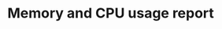 # Memory and CPU usage report

<script type="text/javascript" src="https://cdn.bokeh.org/bokeh/release/bokeh-2.4.3.min.js"></script>
<script type="text/javascript" src="https://cdn.bokeh.org/bokeh/release/bokeh-tables-2.4.3.min.js"></script>

<script type="text/javascript">
        (function() {
  const fn = function() {
    Bokeh.safely(function() {
      (function(root) {
        function embed_document(root) {
        const docs_json = '{"8e69844f-1628-4763-b540-9aa871d52821":{"defs":[],"roots":{"references":[{"attributes":{"line_alpha":{"value":0.2},"line_width":{"value":2},"x0":{"field":"x"},"x1":{"field":"x"},"y0":{"field":"box_top"},"y1":{"field":"high"}},"id":"3337","type":"Segment"},{"attributes":{"line_width":{"value":2},"x0":{"field":"x"},"x1":{"field":"x"},"y0":{"field":"box_top"},"y1":{"field":"high"}},"id":"3399","type":"Segment"},{"attributes":{"coordinates":null,"group":null,"text":"Virtual Memory Usage Over Time 120s","text_font_size":"22px"},"id":"3426","type":"Title"},{"attributes":{"axis":{"id":"3307"},"coordinates":null,"group":null,"ticker":null},"id":"3309","type":"Grid"},{"attributes":{"fill_alpha":{"value":0.1},"fill_color":{"field":"x","transform":{"id":"3295"}},"hatch_alpha":{"value":0.1},"line_alpha":{"value":0.1},"line_width":{"value":2},"marker":{"value":"dash"},"size":{"value":25},"x":{"field":"x"},"y":{"field":"low"}},"id":"3354","type":"Scatter"},{"attributes":{"bottom":{"field":"box_bottom"},"fill_color":{"field":"x","transform":{"id":"3295"}},"top":{"field":"box_top"},"width":{"value":0.2},"x":{"field":"x"}},"id":"3405","type":"VBar"},{"attributes":{"coordinates":null,"data_source":{"id":"3293"},"glyph":{"id":"3411"},"group":null,"hover_glyph":null,"muted_glyph":{"id":"3413"},"nonselection_glyph":{"id":"3412"},"view":{"id":"3415"}},"id":"3414","type":"GlyphRenderer"},{"attributes":{},"id":"3761","type":"UnionRenderers"},{"attributes":{"source":{"id":"3292"}},"id":"3339","type":"CDSView"},{"attributes":{"factors":[["rmw_cyclonedds_cpp","autoware_default_cbg"],["rmw_cyclonedds_cpp","autoware_default_multithreaded"],["rmw_cyclonedds_cpp","autoware_default_prioritized"],["rmw_cyclonedds_cpp","autoware_default_singlethreaded"],["rmw_cyclonedds_cpp","autoware_default_staticsinglethreaded"]],"range_padding":0.1},"id":"3424","type":"FactorRange"},{"attributes":{},"id":"3442","type":"PanTool"},{"attributes":{},"id":"3762","type":"Selection"},{"attributes":{"axis":{"id":"3371"},"coordinates":null,"group":null,"ticker":null},"id":"3373","type":"Grid"},{"attributes":{},"id":"3436","type":"CategoricalTicker"},{"attributes":{"bottom":{"field":"box_bottom"},"fill_alpha":{"value":0.2},"fill_color":{"field":"x","transform":{"id":"3295"}},"hatch_alpha":{"value":0.2},"line_alpha":{"value":0.2},"top":{"field":"box_top"},"width":{"value":0.2},"x":{"field":"x"}},"id":"3343","type":"VBar"},{"attributes":{},"id":"3431","type":"CategoricalScale"},{"attributes":{"bottom":{"field":"box_bottom"},"fill_alpha":{"value":0.2},"fill_color":{"field":"x","transform":{"id":"3295"}},"hatch_alpha":{"value":0.2},"line_alpha":{"value":0.2},"top":{"field":"box_top"},"width":{"value":0.2},"x":{"field":"x"}},"id":"3407","type":"VBar"},{"attributes":{},"id":"3319","type":"HelpTool"},{"attributes":{"tools":[{"id":"3378"},{"id":"3379"},{"id":"3380"},{"id":"3381"},{"id":"3382"},{"id":"3383"},{"id":"3422"}]},"id":"3385","type":"Toolbar"},{"attributes":{"source":{"id":"3293"}},"id":"3397","type":"CDSView"},{"attributes":{"coordinates":null,"group":null,"text":"CPU Usage Over Time 120s","text_font_size":"22px"},"id":"3298","type":"Title"},{"attributes":{"start":0},"id":"3429","type":"DataRange1d"},{"attributes":{"coordinates":null,"data_source":{"id":"3292"},"glyph":{"id":"3347"},"group":null,"hover_glyph":null,"muted_glyph":{"id":"3349"},"nonselection_glyph":{"id":"3348"},"view":{"id":"3351"}},"id":"3350","type":"GlyphRenderer"},{"attributes":{"fill_alpha":{"value":0.2},"fill_color":{"field":"x","transform":{"id":"3295"}},"hatch_alpha":{"value":0.2},"line_alpha":{"value":0.2},"line_width":{"value":2},"marker":{"value":"dash"},"size":{"value":25},"x":{"field":"x"},"y":{"field":"low"}},"id":"3419","type":"Scatter"},{"attributes":{},"id":"3367","type":"CategoricalScale"},{"attributes":{"source":{"id":"3292"}},"id":"3333","type":"CDSView"},{"attributes":{"below":[{"id":"3371"}],"center":[{"id":"3373"},{"id":"3377"}],"height":800,"left":[{"id":"3374"}],"margin":[10,10,10,10],"renderers":[{"id":"3396"},{"id":"3402"},{"id":"3408"},{"id":"3414"},{"id":"3420"}],"sizing_mode":"scale_width","title":{"id":"3362"},"toolbar":{"id":"3385"},"width":1600,"x_range":{"id":"3360"},"x_scale":{"id":"3367"},"y_range":{"id":"3365"},"y_scale":{"id":"3369"}},"id":"3361","subtype":"Figure","type":"Plot"},{"attributes":{"end":1,"factors":["rmw_cyclonedds_cpp"],"palette":["#00204C"]},"id":"3295","type":"CategoricalColorMapper"},{"attributes":{"line_alpha":{"value":0.1},"line_width":{"value":2},"x0":{"field":"x"},"x1":{"field":"x"},"y0":{"field":"box_top"},"y1":{"field":"high"}},"id":"3400","type":"Segment"},{"attributes":{"line_width":{"value":2},"x0":{"field":"x"},"x1":{"field":"x"},"y0":{"field":"box_bottom"},"y1":{"field":"low"}},"id":"3393","type":"Segment"},{"attributes":{"bottom_units":"screen","coordinates":null,"fill_alpha":0.5,"fill_color":"lightgrey","group":null,"left_units":"screen","level":"overlay","line_alpha":1.0,"line_color":"black","line_dash":[4,4],"line_width":2,"right_units":"screen","syncable":false,"top_units":"screen"},"id":"3320","type":"BoxAnnotation"},{"attributes":{},"id":"3308","type":"CategoricalTicker"},{"attributes":{"line_alpha":{"value":0.1},"line_width":{"value":2},"x0":{"field":"x"},"x1":{"field":"x"},"y0":{"field":"box_bottom"},"y1":{"field":"low"}},"id":"3330","type":"Segment"},{"attributes":{"line_alpha":{"value":0.2},"line_width":{"value":2},"x0":{"field":"x"},"x1":{"field":"x"},"y0":{"field":"box_top"},"y1":{"field":"high"}},"id":"3401","type":"Segment"},{"attributes":{},"id":"3433","type":"LinearScale"},{"attributes":{"factors":[["rmw_cyclonedds_cpp","autoware_default_cbg"],["rmw_cyclonedds_cpp","autoware_default_multithreaded"],["rmw_cyclonedds_cpp","autoware_default_prioritized"],["rmw_cyclonedds_cpp","autoware_default_singlethreaded"],["rmw_cyclonedds_cpp","autoware_default_staticsinglethreaded"]],"range_padding":0.1},"id":"3296","type":"FactorRange"},{"attributes":{},"id":"3369","type":"LinearScale"},{"attributes":{"line_alpha":{"value":0.2},"line_width":{"value":2},"x0":{"field":"x"},"x1":{"field":"x"},"y0":{"field":"box_bottom"},"y1":{"field":"low"}},"id":"3395","type":"Segment"},{"attributes":{"source":{"id":"3292"}},"id":"3357","type":"CDSView"},{"attributes":{"axis":{"id":"3310"},"coordinates":null,"dimension":1,"group":null,"ticker":null},"id":"3313","type":"Grid"},{"attributes":{"line_alpha":{"value":0.1},"line_width":{"value":2},"x0":{"field":"x"},"x1":{"field":"x"},"y0":{"field":"box_bottom"},"y1":{"field":"low"}},"id":"3394","type":"Segment"},{"attributes":{},"id":"3315","type":"WheelZoomTool"},{"attributes":{"coordinates":null,"data_source":{"id":"3293"},"glyph":{"id":"3393"},"group":null,"hover_glyph":null,"muted_glyph":{"id":"3395"},"nonselection_glyph":{"id":"3394"},"view":{"id":"3397"}},"id":"3396","type":"GlyphRenderer"},{"attributes":{"callback":null,"tooltips":[["Benchmark","@{exe} [@{rmw}]"],["Average CPU (%)","@{mean}{0.00}"],["Minimum CPU (%)","@{low}{0.00}"],["Maximum CPU (%)","@{high}{0.00}"]]},"id":"3358","type":"HoverTool"},{"attributes":{"fill_alpha":{"value":0.2},"fill_color":{"field":"x","transform":{"id":"3295"}},"hatch_alpha":{"value":0.2},"line_alpha":{"value":0.2},"line_width":{"value":2},"marker":{"value":"dash"},"size":{"value":25},"x":{"field":"x"},"y":{"field":"high"}},"id":"3413","type":"Scatter"},{"attributes":{"line_alpha":{"value":0.2},"line_width":{"value":2},"x0":{"field":"x"},"x1":{"field":"x"},"y0":{"field":"box_bottom"},"y1":{"field":"low"}},"id":"3331","type":"Segment"},{"attributes":{"source":{"id":"3293"}},"id":"3421","type":"CDSView"},{"attributes":{"axis_label":"Virtual Memory Usage (MB)","axis_label_text_font_size":"20px","coordinates":null,"formatter":{"id":"3756"},"group":null,"major_label_policy":{"id":"3757"},"major_label_text_font_size":"14px","ticker":{"id":"3439"}},"id":"3438","type":"LinearAxis"},{"attributes":{},"id":"3379","type":"WheelZoomTool"},{"attributes":{"fill_alpha":{"value":0.1},"fill_color":{"field":"x","transform":{"id":"3295"}},"hatch_alpha":{"value":0.1},"line_alpha":{"value":0.1},"line_width":{"value":2},"marker":{"value":"dash"},"size":{"value":25},"x":{"field":"x"},"y":{"field":"low"}},"id":"3418","type":"Scatter"},{"attributes":{},"id":"3445","type":"SaveTool"},{"attributes":{"fill_alpha":{"value":0.1},"fill_color":{"field":"x","transform":{"id":"3295"}},"hatch_alpha":{"value":0.1},"line_alpha":{"value":0.1},"line_width":{"value":2},"marker":{"value":"dash"},"size":{"value":25},"x":{"field":"x"},"y":{"field":"high"}},"id":"3348","type":"Scatter"},{"attributes":{"bottom":{"field":"box_bottom"},"fill_alpha":{"value":0.1},"fill_color":{"field":"x","transform":{"id":"3295"}},"hatch_alpha":{"value":0.1},"line_alpha":{"value":0.1},"top":{"field":"box_top"},"width":{"value":0.2},"x":{"field":"x"}},"id":"3342","type":"VBar"},{"attributes":{"coordinates":null,"data_source":{"id":"3292"},"glyph":{"id":"3329"},"group":null,"hover_glyph":null,"muted_glyph":{"id":"3331"},"nonselection_glyph":{"id":"3330"},"view":{"id":"3333"}},"id":"3332","type":"GlyphRenderer"},{"attributes":{"bottom_units":"screen","coordinates":null,"fill_alpha":0.5,"fill_color":"lightgrey","group":null,"left_units":"screen","level":"overlay","line_alpha":1.0,"line_color":"black","line_dash":[4,4],"line_width":2,"right_units":"screen","syncable":false,"top_units":"screen"},"id":"3384","type":"BoxAnnotation"},{"attributes":{"bottom":{"field":"box_bottom"},"fill_alpha":{"value":0.1},"fill_color":{"field":"x","transform":{"id":"3295"}},"hatch_alpha":{"value":0.1},"line_alpha":{"value":0.1},"top":{"field":"box_top"},"width":{"value":0.2},"x":{"field":"x"}},"id":"3406","type":"VBar"},{"attributes":{},"id":"3382","type":"ResetTool"},{"attributes":{"fill_color":{"field":"x","transform":{"id":"3295"}},"line_width":{"value":2},"marker":{"value":"dash"},"size":{"value":25},"x":{"field":"x"},"y":{"field":"high"}},"id":"3347","type":"Scatter"},{"attributes":{"data":{"box_bottom":{"__ndarray__":"0LxZhwTfj0B5fimBilKLQBCBxKW3pY9AwYpBUwjWhEAZYQ5MideEQA==","dtype":"float64","order":"little","shape":[5]},"box_top":{"__ndarray__":"qL32Hy5rkECfZmQlJ16MQFLeK24+hZBAjQyhi8FjhUBn7SJnqGGFQA==","dtype":"float64","order":"little","shape":[5]},"exe":["autoware_default_cbg","autoware_default_multithreaded","autoware_default_prioritized","autoware_default_singlethreaded","autoware_default_staticsinglethreaded"],"high":{"__ndarray__":"+FPjpZsukEAtsp3vp9yLQHnpJjGILpBApHA9CtcdhUAv3SQGgR2FQA==","dtype":"float64","order":"little","shape":[5]},"index":[3,11,19,15,7],"low":{"__ndarray__":"qvHSTWIQAECq8dJNYhAAQKrx0k1iEABAqvHSTWIQAECq8dJNYhAAQA==","dtype":"float64","order":"little","shape":[5]},"mean":{"__ndarray__":"CM7RMVgtkECM8kbTWNiLQG0PhyANLJBAp0tx7+QchUBAp5jZmByFQA==","dtype":"float64","order":"little","shape":[5]},"rmw":["rmw_cyclonedds_cpp","rmw_cyclonedds_cpp","rmw_cyclonedds_cpp","rmw_cyclonedds_cpp","rmw_cyclonedds_cpp"],"std_dev":{"__ndarray__":"8c93EvfqLkBZgq5DyrkwQE+5M2lTTDZAljnwCye3IUC1iZFi40MhQA==","dtype":"float64","order":"little","shape":[5]},"type":["virtual","virtual","virtual","virtual","virtual"],"x":[["rmw_cyclonedds_cpp","autoware_default_cbg"],["rmw_cyclonedds_cpp","autoware_default_multithreaded"],["rmw_cyclonedds_cpp","autoware_default_prioritized"],["rmw_cyclonedds_cpp","autoware_default_singlethreaded"],["rmw_cyclonedds_cpp","autoware_default_staticsinglethreaded"]]},"selected":{"id":"3762"},"selection_policy":{"id":"3761"}},"id":"3294","type":"ColumnDataSource"},{"attributes":{"line_width":{"value":2},"x0":{"field":"x"},"x1":{"field":"x"},"y0":{"field":"box_bottom"},"y1":{"field":"low"}},"id":"3457","type":"Segment"},{"attributes":{"callback":null,"tooltips":[["Benchmark","@{exe} [@{rmw}]"],["Average Real Memory Usage (MB)","@{mean}{0.00}"],["Minimum Real Memory Usage (MB)","@{low}{0.00}"],["Maximum Real Memory Usage (MB)","@{high}{0.00}"]]},"id":"3422","type":"HoverTool"},{"attributes":{},"id":"3439","type":"BasicTicker"},{"attributes":{"autosize_mode":"fit_viewport","columns":[{"id":"3488"},{"id":"3489"},{"id":"3490"},{"id":"3491"},{"id":"3492"},{"id":"3493"}],"height":250,"margin":[0,10,10,10],"source":{"id":"3494"},"view":{"id":"3497"},"width":1250},"id":"3495","type":"DataTable"},{"attributes":{"axis":{"id":"3374"},"coordinates":null,"dimension":1,"group":null,"ticker":null},"id":"3377","type":"Grid"},{"attributes":{},"id":"3622","type":"BasicTickFormatter"},{"attributes":{},"id":"3443","type":"WheelZoomTool"},{"attributes":{"tools":[{"id":"3314"},{"id":"3315"},{"id":"3316"},{"id":"3317"},{"id":"3318"},{"id":"3319"},{"id":"3358"}]},"id":"3321","type":"Toolbar"},{"attributes":{"source":{"id":"3292"}},"id":"3345","type":"CDSView"},{"attributes":{"source":{"id":"3293"}},"id":"3403","type":"CDSView"},{"attributes":{},"id":"3623","type":"AllLabels"},{"attributes":{"axis_label":"Executors (with RMW)","axis_label_text_font_size":"20px","coordinates":null,"formatter":{"id":"3759"},"group":null,"group_text_font_size":"15px","major_label_orientation":0.19634954084936207,"major_label_policy":{"id":"3760"},"major_label_text_font_size":"14px","ticker":{"id":"3436"}},"id":"3435","type":"CategoricalAxis"},{"attributes":{"coordinates":null,"group":null,"text":"Real Memory Usage Over Time 120s","text_font_size":"22px"},"id":"3362","type":"Title"},{"attributes":{},"id":"3375","type":"BasicTicker"},{"attributes":{},"id":"3625","type":"CategoricalTickFormatter"},{"attributes":{"axis":{"id":"3435"},"coordinates":null,"group":null,"ticker":null},"id":"3437","type":"Grid"},{"attributes":{"fill_alpha":{"value":0.1},"fill_color":{"field":"x","transform":{"id":"3295"}},"hatch_alpha":{"value":0.1},"line_alpha":{"value":0.1},"line_width":{"value":2},"marker":{"value":"dash"},"size":{"value":25},"x":{"field":"x"},"y":{"field":"high"}},"id":"3412","type":"Scatter"},{"attributes":{},"id":"3626","type":"AllLabels"},{"attributes":{},"id":"3311","type":"BasicTicker"},{"attributes":{"coordinates":null,"data_source":{"id":"3293"},"glyph":{"id":"3405"},"group":null,"hover_glyph":null,"muted_glyph":{"id":"3407"},"nonselection_glyph":{"id":"3406"},"view":{"id":"3409"}},"id":"3408","type":"GlyphRenderer"},{"attributes":{"axis_label":"Real Memory Usage (MB)","axis_label_text_font_size":"20px","coordinates":null,"formatter":{"id":"3622"},"group":null,"major_label_policy":{"id":"3623"},"major_label_text_font_size":"14px","ticker":{"id":"3375"}},"id":"3374","type":"LinearAxis"},{"attributes":{},"id":"3314","type":"PanTool"},{"attributes":{"source":{"id":"3293"}},"id":"3415","type":"CDSView"},{"attributes":{},"id":"3383","type":"HelpTool"},{"attributes":{"data":{"box_bottom":{"__ndarray__":"hetRuB41U0AAAAAAAIBcQHsUrkfhqlRA16NwPQqXUUCPwvUoXJ9QQA==","dtype":"float64","order":"little","shape":[5]},"box_top":{"__ndarray__":"16NwPQpvY0BSuB6F6ylpQHE9Ctej+GVA4XoUrkfhXkAzMzMzM4NfQA==","dtype":"float64","order":"little","shape":[5]},"exe":["autoware_default_cbg","autoware_default_multithreaded","autoware_default_prioritized","autoware_default_singlethreaded","autoware_default_staticsinglethreaded"],"high":{"__ndarray__":"zczMzMxEckDNzMzMzER2QDMzMzMzq3pAZmZmZmaWY0AAAAAAAGBnQA==","dtype":"float64","order":"little","shape":[5]},"index":[1,9,17,13,5],"low":{"__ndarray__":"AAAAAAAAAAAAAAAAAAAAAAAAAAAAAAAAAAAAAAAAAAAAAAAAAAAAAA==","dtype":"float64","order":"little","shape":[5]},"mean":{"__ndarray__":"mpmZmZkJXUCF61G4HrVjQNejcD0KJ2BAXI/C9Sg8WEDhehSuRxFYQA==","dtype":"float64","order":"little","shape":[5]},"rmw":["rmw_cyclonedds_cpp","rmw_cyclonedds_cpp","rmw_cyclonedds_cpp","rmw_cyclonedds_cpp","rmw_cyclonedds_cpp"],"std_dev":{"__ndarray__":"KVyPwvWoQ0AzMzMzM9NFQGZmZmZmRkdAFK5H4XqUOkBI4XoUrsc9QA==","dtype":"float64","order":"little","shape":[5]},"type":["cpu","cpu","cpu","cpu","cpu"]},"selected":{"id":"3519"},"selection_policy":{"id":"3518"}},"id":"3494","type":"ColumnDataSource"},{"attributes":{},"id":"3318","type":"ResetTool"},{"attributes":{"line_alpha":{"value":0.1},"line_width":{"value":2},"x0":{"field":"x"},"x1":{"field":"x"},"y0":{"field":"box_top"},"y1":{"field":"high"}},"id":"3336","type":"Segment"},{"attributes":{"axis_label":"CPU (%)","axis_label_text_font_size":"20px","coordinates":null,"formatter":{"id":"3536"},"group":null,"major_label_policy":{"id":"3537"},"major_label_text_font_size":"14px","ticker":{"id":"3311"}},"id":"3310","type":"LinearAxis"},{"attributes":{"factors":[["rmw_cyclonedds_cpp","autoware_default_cbg"],["rmw_cyclonedds_cpp","autoware_default_multithreaded"],["rmw_cyclonedds_cpp","autoware_default_prioritized"],["rmw_cyclonedds_cpp","autoware_default_singlethreaded"],["rmw_cyclonedds_cpp","autoware_default_staticsinglethreaded"]],"range_padding":0.1},"id":"3360","type":"FactorRange"},{"attributes":{"fill_alpha":{"value":0.2},"fill_color":{"field":"x","transform":{"id":"3295"}},"hatch_alpha":{"value":0.2},"line_alpha":{"value":0.2},"line_width":{"value":2},"marker":{"value":"dash"},"size":{"value":25},"x":{"field":"x"},"y":{"field":"high"}},"id":"3349","type":"Scatter"},{"attributes":{"coordinates":null,"data_source":{"id":"3292"},"glyph":{"id":"3335"},"group":null,"hover_glyph":null,"muted_glyph":{"id":"3337"},"nonselection_glyph":{"id":"3336"},"view":{"id":"3339"}},"id":"3338","type":"GlyphRenderer"},{"attributes":{"fill_color":{"field":"x","transform":{"id":"3295"}},"line_width":{"value":2},"marker":{"value":"dash"},"size":{"value":25},"x":{"field":"x"},"y":{"field":"low"}},"id":"3417","type":"Scatter"},{"attributes":{"start":0},"id":"3301","type":"DataRange1d"},{"attributes":{"coordinates":null,"data_source":{"id":"3292"},"glyph":{"id":"3341"},"group":null,"hover_glyph":null,"muted_glyph":{"id":"3343"},"nonselection_glyph":{"id":"3342"},"view":{"id":"3345"}},"id":"3344","type":"GlyphRenderer"},{"attributes":{"axis_label":"Executors (with RMW)","axis_label_text_font_size":"20px","coordinates":null,"formatter":{"id":"3625"},"group":null,"group_text_font_size":"15px","major_label_orientation":0.19634954084936207,"major_label_policy":{"id":"3626"},"major_label_text_font_size":"14px","ticker":{"id":"3372"}},"id":"3371","type":"CategoricalAxis"},{"attributes":{"fill_alpha":{"value":0.2},"fill_color":{"field":"x","transform":{"id":"3295"}},"hatch_alpha":{"value":0.2},"line_alpha":{"value":0.2},"line_width":{"value":2},"marker":{"value":"dash"},"size":{"value":25},"x":{"field":"x"},"y":{"field":"low"}},"id":"3355","type":"Scatter"},{"attributes":{"coordinates":null,"data_source":{"id":"3293"},"glyph":{"id":"3417"},"group":null,"hover_glyph":null,"muted_glyph":{"id":"3419"},"nonselection_glyph":{"id":"3418"},"view":{"id":"3421"}},"id":"3420","type":"GlyphRenderer"},{"attributes":{"bottom":{"field":"box_bottom"},"fill_color":{"field":"x","transform":{"id":"3295"}},"top":{"field":"box_top"},"width":{"value":0.2},"x":{"field":"x"}},"id":"3341","type":"VBar"},{"attributes":{"start":0},"id":"3365","type":"DataRange1d"},{"attributes":{"line_width":{"value":2},"x0":{"field":"x"},"x1":{"field":"x"},"y0":{"field":"box_top"},"y1":{"field":"high"}},"id":"3335","type":"Segment"},{"attributes":{"coordinates":null,"data_source":{"id":"3293"},"glyph":{"id":"3399"},"group":null,"hover_glyph":null,"muted_glyph":{"id":"3401"},"nonselection_glyph":{"id":"3400"},"view":{"id":"3403"}},"id":"3402","type":"GlyphRenderer"},{"attributes":{},"id":"3627","type":"UnionRenderers"},{"attributes":{"axis":{"id":"3438"},"coordinates":null,"dimension":1,"group":null,"ticker":null},"id":"3441","type":"Grid"},{"attributes":{"overlay":{"id":"3448"}},"id":"3444","type":"BoxZoomTool"},{"attributes":{},"id":"3628","type":"Selection"},{"attributes":{},"id":"3305","type":"LinearScale"},{"attributes":{"line_width":{"value":2},"x0":{"field":"x"},"x1":{"field":"x"},"y0":{"field":"box_bottom"},"y1":{"field":"low"}},"id":"3329","type":"Segment"},{"attributes":{"fill_color":{"field":"x","transform":{"id":"3295"}},"line_width":{"value":2},"marker":{"value":"dash"},"size":{"value":25},"x":{"field":"x"},"y":{"field":"low"}},"id":"3353","type":"Scatter"},{"attributes":{"overlay":{"id":"3384"}},"id":"3380","type":"BoxZoomTool"},{"attributes":{"source":{"id":"3292"}},"id":"3351","type":"CDSView"},{"attributes":{},"id":"3317","type":"SaveTool"},{"attributes":{"fill_color":{"field":"x","transform":{"id":"3295"}},"line_width":{"value":2},"marker":{"value":"dash"},"size":{"value":25},"x":{"field":"x"},"y":{"field":"high"}},"id":"3411","type":"Scatter"},{"attributes":{"axis_label":"Executors (with RMW)","axis_label_text_font_size":"20px","coordinates":null,"formatter":{"id":"3539"},"group":null,"group_text_font_size":"15px","major_label_orientation":0.19634954084936207,"major_label_policy":{"id":"3540"},"major_label_text_font_size":"14px","ticker":{"id":"3308"}},"id":"3307","type":"CategoricalAxis"},{"attributes":{"source":{"id":"3293"}},"id":"3409","type":"CDSView"},{"attributes":{},"id":"3303","type":"CategoricalScale"},{"attributes":{},"id":"3580","type":"UnionRenderers"},{"attributes":{},"id":"3381","type":"SaveTool"},{"attributes":{"overlay":{"id":"3320"}},"id":"3316","type":"BoxZoomTool"},{"attributes":{},"id":"3581","type":"Selection"},{"attributes":{},"id":"3372","type":"CategoricalTicker"},{"attributes":{"coordinates":null,"data_source":{"id":"3292"},"glyph":{"id":"3353"},"group":null,"hover_glyph":null,"muted_glyph":{"id":"3355"},"nonselection_glyph":{"id":"3354"},"view":{"id":"3357"}},"id":"3356","type":"GlyphRenderer"},{"attributes":{"below":[{"id":"3435"}],"center":[{"id":"3437"},{"id":"3441"}],"height":800,"left":[{"id":"3438"}],"margin":[10,10,10,10],"renderers":[{"id":"3460"},{"id":"3466"},{"id":"3472"},{"id":"3478"},{"id":"3484"}],"sizing_mode":"scale_width","title":{"id":"3426"},"toolbar":{"id":"3449"},"width":1600,"x_range":{"id":"3424"},"x_scale":{"id":"3431"},"y_range":{"id":"3429"},"y_scale":{"id":"3433"}},"id":"3425","subtype":"Figure","type":"Plot"},{"attributes":{},"id":"3378","type":"PanTool"},{"attributes":{},"id":"3446","type":"ResetTool"},{"attributes":{},"id":"3514","type":"StringFormatter"},{"attributes":{"bottom":{"field":"box_bottom"},"fill_color":{"field":"x","transform":{"id":"3295"}},"top":{"field":"box_top"},"width":{"value":0.2},"x":{"field":"x"}},"id":"3469","type":"VBar"},{"attributes":{},"id":"3519","type":"Selection"},{"attributes":{},"id":"3508","type":"StringFormatter"},{"attributes":{"editor":{"id":"3511"},"field":"low","formatter":{"id":"3510"},"title":"Min"},"id":"3490","type":"TableColumn"},{"attributes":{},"id":"3690","type":"UnionRenderers"},{"attributes":{"tools":[{"id":"3442"},{"id":"3443"},{"id":"3444"},{"id":"3445"},{"id":"3446"},{"id":"3447"},{"id":"3486"}]},"id":"3449","type":"Toolbar"},{"attributes":{},"id":"3517","type":"StringEditor"},{"attributes":{},"id":"3691","type":"Selection"},{"attributes":{"coordinates":null,"data_source":{"id":"3294"},"glyph":{"id":"3463"},"group":null,"hover_glyph":null,"muted_glyph":{"id":"3465"},"nonselection_glyph":{"id":"3464"},"view":{"id":"3467"}},"id":"3466","type":"GlyphRenderer"},{"attributes":{"line_alpha":{"value":0.2},"line_width":{"value":2},"x0":{"field":"x"},"x1":{"field":"x"},"y0":{"field":"box_bottom"},"y1":{"field":"low"}},"id":"3459","type":"Segment"},{"attributes":{"bottom":{"field":"box_bottom"},"fill_alpha":{"value":0.2},"fill_color":{"field":"x","transform":{"id":"3295"}},"hatch_alpha":{"value":0.2},"line_alpha":{"value":0.2},"top":{"field":"box_top"},"width":{"value":0.2},"x":{"field":"x"}},"id":"3471","type":"VBar"},{"attributes":{"fill_alpha":{"value":0.2},"fill_color":{"field":"x","transform":{"id":"3295"}},"hatch_alpha":{"value":0.2},"line_alpha":{"value":0.2},"line_width":{"value":2},"marker":{"value":"dash"},"size":{"value":25},"x":{"field":"x"},"y":{"field":"high"}},"id":"3477","type":"Scatter"},{"attributes":{"editor":{"id":"3515"},"field":"high","formatter":{"id":"3514"},"title":"Max"},"id":"3492","type":"TableColumn"},{"attributes":{},"id":"3515","type":"StringEditor"},{"attributes":{"editor":{"id":"3507"},"field":"exe","formatter":{"id":"3506"},"title":"Benchmark"},"id":"3488","type":"TableColumn"},{"attributes":{},"id":"3537","type":"AllLabels"},{"attributes":{},"id":"3512","type":"StringFormatter"},{"attributes":{},"id":"3511","type":"StringEditor"},{"attributes":{"source":{"id":"3294"}},"id":"3479","type":"CDSView"},{"attributes":{"source":{"id":"3294"}},"id":"3467","type":"CDSView"},{"attributes":{},"id":"3507","type":"StringEditor"},{"attributes":{},"id":"3518","type":"UnionRenderers"},{"attributes":{},"id":"3542","type":"Selection"},{"attributes":{},"id":"3509","type":"StringEditor"},{"attributes":{"coordinates":null,"data_source":{"id":"3294"},"glyph":{"id":"3469"},"group":null,"hover_glyph":null,"muted_glyph":{"id":"3471"},"nonselection_glyph":{"id":"3470"},"view":{"id":"3473"}},"id":"3472","type":"GlyphRenderer"},{"attributes":{"columns":[{"id":"3488"},{"id":"3489"},{"id":"3490"},{"id":"3491"},{"id":"3492"},{"id":"3493"}],"height":250,"margin":[0,10,10,10],"source":{"id":"3498"},"view":{"id":"3501"},"width":1250},"id":"3499","type":"DataTable"},{"attributes":{"coordinates":null,"data_source":{"id":"3294"},"glyph":{"id":"3475"},"group":null,"hover_glyph":null,"muted_glyph":{"id":"3477"},"nonselection_glyph":{"id":"3476"},"view":{"id":"3479"}},"id":"3478","type":"GlyphRenderer"},{"attributes":{},"id":"3540","type":"AllLabels"},{"attributes":{"fill_alpha":{"value":0.1},"fill_color":{"field":"x","transform":{"id":"3295"}},"hatch_alpha":{"value":0.1},"line_alpha":{"value":0.1},"line_width":{"value":2},"marker":{"value":"dash"},"size":{"value":25},"x":{"field":"x"},"y":{"field":"low"}},"id":"3482","type":"Scatter"},{"attributes":{"columns":[{"id":"3488"},{"id":"3489"},{"id":"3490"},{"id":"3491"},{"id":"3492"},{"id":"3493"}],"height":250,"margin":[0,10,10,10],"source":{"id":"3502"},"view":{"id":"3505"},"width":1250},"id":"3503","type":"DataTable"},{"attributes":{"source":{"id":"3294"}},"id":"3473","type":"CDSView"},{"attributes":{"source":{"id":"3502"}},"id":"3505","type":"CDSView"},{"attributes":{"fill_color":{"field":"x","transform":{"id":"3295"}},"line_width":{"value":2},"marker":{"value":"dash"},"size":{"value":25},"x":{"field":"x"},"y":{"field":"high"}},"id":"3475","type":"Scatter"},{"attributes":{"source":{"id":"3294"}},"id":"3485","type":"CDSView"},{"attributes":{"editor":{"id":"3509"},"field":"rmw","formatter":{"id":"3508"},"title":"RMW"},"id":"3489","type":"TableColumn"},{"attributes":{"source":{"id":"3294"}},"id":"3461","type":"CDSView"},{"attributes":{"line_alpha":{"value":0.1},"line_width":{"value":2},"x0":{"field":"x"},"x1":{"field":"x"},"y0":{"field":"box_top"},"y1":{"field":"high"}},"id":"3464","type":"Segment"},{"attributes":{},"id":"3513","type":"StringEditor"},{"attributes":{"data":{"box_bottom":{"__ndarray__":"uT5kIbRiL0CI35UbsbAvQB83yO3gwi5AYtKhE3VwL0CeABVycukvQA==","dtype":"float64","order":"little","shape":[5]},"box_top":{"__ndarray__":"jFHqGeMaMEBc+nTrxFwwQA3cQ+Nd9y9AJDMmC2ogMED/ptMkvFswQA==","dtype":"float64","order":"little","shape":[5]},"exe":["autoware_default_cbg","autoware_default_multithreaded","autoware_default_prioritized","autoware_default_singlethreaded","autoware_default_staticsinglethreaded"],"high":{"__ndarray__":"5/up8dLNL0CWQ4ts5xswQMdLN4lBYC9AJzEIrBzaL0ApXI/C9SgwQA==","dtype":"float64","order":"little","shape":[5]},"index":[2,10,18,14,6],"low":{"__ndarray__":"CKwcWmQ73z+6SQwCK4fePwisHFpkO98/EoPAyqFF3j+wcmiR7XzfPw==","dtype":"float64","order":"little","shape":[5]},"mean":{"__ndarray__":"6XCcKj3ML0AQ9Z+8jhowQJYJhmgfXS9AVRz3lKTYL0CnE++uOigwQA==","dtype":"float64","order":"little","shape":[5]},"rmw":["rmw_cyclonedds_cpp","rmw_cyclonedds_cpp","rmw_cyclonedds_cpp","rmw_cyclonedds_cpp","rmw_cyclonedds_cpp"],"std_dev":{"__ndarray__":"6IsMTkJiyj8EU0G1i43QP+5OulfPR9M/zHxSVeALyj/yq0nyusDJPw==","dtype":"float64","order":"little","shape":[5]},"type":["real","real","real","real","real"]},"selected":{"id":"3581"},"selection_policy":{"id":"3580"}},"id":"3498","type":"ColumnDataSource"},{"attributes":{"fill_alpha":{"value":0.2},"fill_color":{"field":"x","transform":{"id":"3295"}},"hatch_alpha":{"value":0.2},"line_alpha":{"value":0.2},"line_width":{"value":2},"marker":{"value":"dash"},"size":{"value":25},"x":{"field":"x"},"y":{"field":"low"}},"id":"3483","type":"Scatter"},{"attributes":{"line_alpha":{"value":0.1},"line_width":{"value":2},"x0":{"field":"x"},"x1":{"field":"x"},"y0":{"field":"box_bottom"},"y1":{"field":"low"}},"id":"3458","type":"Segment"},{"attributes":{},"id":"3510","type":"StringFormatter"},{"attributes":{"fill_alpha":{"value":0.1},"fill_color":{"field":"x","transform":{"id":"3295"}},"hatch_alpha":{"value":0.1},"line_alpha":{"value":0.1},"line_width":{"value":2},"marker":{"value":"dash"},"size":{"value":25},"x":{"field":"x"},"y":{"field":"high"}},"id":"3476","type":"Scatter"},{"attributes":{"callback":null,"tooltips":[["Benchmark","@{exe} [@{rmw}]"],["Average Virtual Memory Usage (MB)","@{mean}{0.00}"],["Minimum Virtual Memory Usage (MB)","@{low}{0.00}"],["Maximum Virtual Memory Usage (MB)","@{high}{0.00}"]]},"id":"3486","type":"HoverTool"},{"attributes":{"fill_color":{"field":"x","transform":{"id":"3295"}},"line_width":{"value":2},"marker":{"value":"dash"},"size":{"value":25},"x":{"field":"x"},"y":{"field":"low"}},"id":"3481","type":"Scatter"},{"attributes":{"source":{"id":"3494"}},"id":"3497","type":"CDSView"},{"attributes":{},"id":"3541","type":"UnionRenderers"},{"attributes":{"coordinates":null,"data_source":{"id":"3294"},"glyph":{"id":"3481"},"group":null,"hover_glyph":null,"muted_glyph":{"id":"3483"},"nonselection_glyph":{"id":"3482"},"view":{"id":"3485"}},"id":"3484","type":"GlyphRenderer"},{"attributes":{},"id":"3447","type":"HelpTool"},{"attributes":{},"id":"3506","type":"StringFormatter"},{"attributes":{},"id":"3516","type":"StringFormatter"},{"attributes":{},"id":"3756","type":"BasicTickFormatter"},{"attributes":{"data":{"box_bottom":{"__ndarray__":"eIfAz1I1U0Agcod5RIBcQPIoITSeqlRAaH3hbbmWUUCsYd3PCp9QQA==","dtype":"float64","order":"little","shape":[5]},"box_top":{"__ndarray__":"X9jEfB5vY0ByimvR2ClpQJ9S2KiR+GVAVu0Pym3hXkAkEljmIYNfQA==","dtype":"float64","order":"little","shape":[5]},"exe":["autoware_default_cbg","autoware_default_multithreaded","autoware_default_prioritized","autoware_default_singlethreaded","autoware_default_staticsinglethreaded"],"high":{"__ndarray__":"zczMzMxEckDNzMzMzER2QDMzMzMzq3pAZmZmZmaWY0AAAAAAAGBnQA==","dtype":"float64","order":"little","shape":[5]},"index":[1,9,17,13,5],"low":{"__ndarray__":"AAAAAAAAAAAAAAAAAAAAAAAAAAAAAAAAAAAAAAAAAAAAAAAAAAAAAA==","dtype":"float64","order":"little","shape":[5]},"mean":{"__ndarray__":"Gxyl5McJXUDBoReH/bRjQIxzdGHwJmBAX7X4mxM8WEDouRpbFhFYQA==","dtype":"float64","order":"little","shape":[5]},"rmw":["rmw_cyclonedds_cpp","rmw_cyclonedds_cpp","rmw_cyclonedds_cpp","rmw_cyclonedds_cpp","rmw_cyclonedds_cpp"],"std_dev":{"__ndarray__":"RinJKeqoQ0DEok8pbdNFQEt8jx2FRkdA3t9cuGiVOkDwYPUsLsg9QA==","dtype":"float64","order":"little","shape":[5]},"type":["cpu","cpu","cpu","cpu","cpu"],"x":[["rmw_cyclonedds_cpp","autoware_default_cbg"],["rmw_cyclonedds_cpp","autoware_default_multithreaded"],["rmw_cyclonedds_cpp","autoware_default_prioritized"],["rmw_cyclonedds_cpp","autoware_default_singlethreaded"],["rmw_cyclonedds_cpp","autoware_default_staticsinglethreaded"]]},"selected":{"id":"3542"},"selection_policy":{"id":"3541"}},"id":"3292","type":"ColumnDataSource"},{"attributes":{"line_alpha":{"value":0.2},"line_width":{"value":2},"x0":{"field":"x"},"x1":{"field":"x"},"y0":{"field":"box_top"},"y1":{"field":"high"}},"id":"3465","type":"Segment"},{"attributes":{"bottom":{"field":"box_bottom"},"fill_alpha":{"value":0.1},"fill_color":{"field":"x","transform":{"id":"3295"}},"hatch_alpha":{"value":0.1},"line_alpha":{"value":0.1},"top":{"field":"box_top"},"width":{"value":0.2},"x":{"field":"x"}},"id":"3470","type":"VBar"},{"attributes":{},"id":"3757","type":"AllLabels"},{"attributes":{"below":[{"id":"3307"}],"center":[{"id":"3309"},{"id":"3313"}],"height":800,"left":[{"id":"3310"}],"margin":[10,10,10,10],"renderers":[{"id":"3332"},{"id":"3338"},{"id":"3344"},{"id":"3350"},{"id":"3356"}],"sizing_mode":"scale_width","title":{"id":"3298"},"toolbar":{"id":"3321"},"width":1600,"x_range":{"id":"3296"},"x_scale":{"id":"3303"},"y_range":{"id":"3301"},"y_scale":{"id":"3305"}},"id":"3297","subtype":"Figure","type":"Plot"},{"attributes":{"source":{"id":"3498"}},"id":"3501","type":"CDSView"},{"attributes":{"editor":{"id":"3513"},"field":"mean","formatter":{"id":"3512"},"title":"Mean"},"id":"3491","type":"TableColumn"},{"attributes":{"coordinates":null,"data_source":{"id":"3294"},"glyph":{"id":"3457"},"group":null,"hover_glyph":null,"muted_glyph":{"id":"3459"},"nonselection_glyph":{"id":"3458"},"view":{"id":"3461"}},"id":"3460","type":"GlyphRenderer"},{"attributes":{"bottom_units":"screen","coordinates":null,"fill_alpha":0.5,"fill_color":"lightgrey","group":null,"left_units":"screen","level":"overlay","line_alpha":1.0,"line_color":"black","line_dash":[4,4],"line_width":2,"right_units":"screen","syncable":false,"top_units":"screen"},"id":"3448","type":"BoxAnnotation"},{"attributes":{"data":{"box_bottom":{"__ndarray__":"uT5kIbRiL0CI35UbsbAvQB83yO3gwi5AYtKhE3VwL0CeABVycukvQA==","dtype":"float64","order":"little","shape":[5]},"box_top":{"__ndarray__":"jFHqGeMaMEBc+nTrxFwwQA3cQ+Nd9y9AJDMmC2ogMED/ptMkvFswQA==","dtype":"float64","order":"little","shape":[5]},"exe":["autoware_default_cbg","autoware_default_multithreaded","autoware_default_prioritized","autoware_default_singlethreaded","autoware_default_staticsinglethreaded"],"high":{"__ndarray__":"5/up8dLNL0CWQ4ts5xswQMdLN4lBYC9AJzEIrBzaL0ApXI/C9SgwQA==","dtype":"float64","order":"little","shape":[5]},"index":[2,10,18,14,6],"low":{"__ndarray__":"CKwcWmQ73z+6SQwCK4fePwisHFpkO98/EoPAyqFF3j+wcmiR7XzfPw==","dtype":"float64","order":"little","shape":[5]},"mean":{"__ndarray__":"6XCcKj3ML0AQ9Z+8jhowQJYJhmgfXS9AVRz3lKTYL0CnE++uOigwQA==","dtype":"float64","order":"little","shape":[5]},"rmw":["rmw_cyclonedds_cpp","rmw_cyclonedds_cpp","rmw_cyclonedds_cpp","rmw_cyclonedds_cpp","rmw_cyclonedds_cpp"],"std_dev":{"__ndarray__":"6IsMTkJiyj8EU0G1i43QP+5OulfPR9M/zHxSVeALyj/yq0nyusDJPw==","dtype":"float64","order":"little","shape":[5]},"type":["real","real","real","real","real"],"x":[["rmw_cyclonedds_cpp","autoware_default_cbg"],["rmw_cyclonedds_cpp","autoware_default_multithreaded"],["rmw_cyclonedds_cpp","autoware_default_prioritized"],["rmw_cyclonedds_cpp","autoware_default_singlethreaded"],["rmw_cyclonedds_cpp","autoware_default_staticsinglethreaded"]]},"selected":{"id":"3628"},"selection_policy":{"id":"3627"}},"id":"3293","type":"ColumnDataSource"},{"attributes":{},"id":"3759","type":"CategoricalTickFormatter"},{"attributes":{"editor":{"id":"3517"},"field":"std_dev","formatter":{"id":"3516"},"title":"Std. Dev."},"id":"3493","type":"TableColumn"},{"attributes":{},"id":"3536","type":"BasicTickFormatter"},{"attributes":{},"id":"3760","type":"AllLabels"},{"attributes":{},"id":"3539","type":"CategoricalTickFormatter"},{"attributes":{"line_width":{"value":2},"x0":{"field":"x"},"x1":{"field":"x"},"y0":{"field":"box_top"},"y1":{"field":"high"}},"id":"3463","type":"Segment"},{"attributes":{"data":{"box_bottom":{"__ndarray__":"0LxZhwTfj0B5fimBilKLQBCBxKW3pY9AwYpBUwjWhEAZYQ5MideEQA==","dtype":"float64","order":"little","shape":[5]},"box_top":{"__ndarray__":"qL32Hy5rkECfZmQlJ16MQFLeK24+hZBAjQyhi8FjhUBn7SJnqGGFQA==","dtype":"float64","order":"little","shape":[5]},"exe":["autoware_default_cbg","autoware_default_multithreaded","autoware_default_prioritized","autoware_default_singlethreaded","autoware_default_staticsinglethreaded"],"high":{"__ndarray__":"+FPjpZsukEAtsp3vp9yLQHnpJjGILpBApHA9CtcdhUAv3SQGgR2FQA==","dtype":"float64","order":"little","shape":[5]},"index":[3,11,19,15,7],"low":{"__ndarray__":"qvHSTWIQAECq8dJNYhAAQKrx0k1iEABAqvHSTWIQAECq8dJNYhAAQA==","dtype":"float64","order":"little","shape":[5]},"mean":{"__ndarray__":"CM7RMVgtkECM8kbTWNiLQG0PhyANLJBAp0tx7+QchUBAp5jZmByFQA==","dtype":"float64","order":"little","shape":[5]},"rmw":["rmw_cyclonedds_cpp","rmw_cyclonedds_cpp","rmw_cyclonedds_cpp","rmw_cyclonedds_cpp","rmw_cyclonedds_cpp"],"std_dev":{"__ndarray__":"8c93EvfqLkBZgq5DyrkwQE+5M2lTTDZAljnwCye3IUC1iZFi40MhQA==","dtype":"float64","order":"little","shape":[5]},"type":["virtual","virtual","virtual","virtual","virtual"]},"selected":{"id":"3691"},"selection_policy":{"id":"3690"}},"id":"3502","type":"ColumnDataSource"}],"root_ids":["3495","3297","3499","3361","3503","3425"]},"title":"Bokeh Application","version":"2.4.3"}}';
        const render_items = [{"docid":"8e69844f-1628-4763-b540-9aa871d52821","root_ids":["3495","3297","3499","3361","3503","3425"],"roots":{"3297":"98265941-5fee-494c-9ec8-1e4e87094d06","3361":"50e8d8c3-b75b-4f9f-a141-16008e063cff","3425":"cac73398-4568-4938-a379-d39a5e7dbe1b","3495":"5c7101c0-92c7-41ca-95c8-0ae4feadab08","3499":"3de1ecd4-24f5-4b9a-8101-95b2755c2980","3503":"f2164777-afd8-463c-9b53-99257c217588"}}];
        root.Bokeh.embed.embed_items(docs_json, render_items);
        }
        if (root.Bokeh !== undefined) {
          embed_document(root);
        } else {
          let attempts = 0;
          const timer = setInterval(function(root) {
            if (root.Bokeh !== undefined) {
              clearInterval(timer);
              embed_document(root);
            } else {
              attempts++;
              if (attempts > 100) {
                clearInterval(timer);
                console.log("Bokeh: ERROR: Unable to run BokehJS code because BokehJS library is missing");
              }
            }
          }, 10, root)
        }
      })(window);
    });
  };
  if (document.readyState != "loading") fn();
  else document.addEventListener("DOMContentLoaded", fn);
})();
</script>


<div class="bk-root" id="5c7101c0-92c7-41ca-95c8-0ae4feadab08" data-root-id="3495"></div>
<div class="bk-root" id="98265941-5fee-494c-9ec8-1e4e87094d06" data-root-id="3297"></div>

<div class="bk-root" id="3de1ecd4-24f5-4b9a-8101-95b2755c2980" data-root-id="3499"></div>
<div class="bk-root" id="50e8d8c3-b75b-4f9f-a141-16008e063cff" data-root-id="3361"></div>

<div class="bk-root" id="f2164777-afd8-463c-9b53-99257c217588" data-root-id="3503"></div>
<div class="bk-root" id="cac73398-4568-4938-a379-d39a5e7dbe1b" data-root-id="3425"></div>
